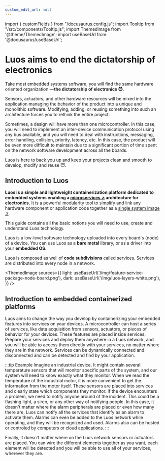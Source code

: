 ```yaml
---
custom_edit_url: null
---
```


import { customFields } from "/docusaurus.config.js";
import Tooltip from "/src/components/Tooltip.js";
import ThemedImage from '@theme/ThemedImage';
import useBaseUrl from '@docusaurus/useBaseUrl';

# Luos aims to end the dictatorship of electronics

Take most embedded systems software, you will find the same hardware oriented organization —**the dictatorship of electronics 😈**.

Sensors, actuators, and other hardware resources will be mixed into the application managing the behavior of the product into a unique and monolithic software. Modifying, adding, or reusing something into such an architecture forces you to rethink the entire project.

Sometimes, a design will have more than one microcontroller. In this case, you will need to implement an inter-device communication protocol using any bus available, and you will need to deal with instructions, messaging, error handling, collision, priority, latency, etc. In this case, the product will be even more difficult to maintain due to a significant portion of time spent on the network software development across all the boards.

Luos is here to back you up and keep your projects clean and smooth to develop, modify and reuse 😇.

## Introduction to Luos

**Luos is a simple and lightweight containerization platform dedicated to embedded systems enabling a <a href="https://en.wikipedia.org/wiki/Microservices" target="_blank">microservices &#8599;</a> architecture for electronics.** It is a powerful modularity tool to simplify and link any hardware component or application code together as a <a href="https://en.wikipedia.org/wiki/Single_system_image" target="_blank">single system image &#8599;</a>.

This guide contains all the basic notions you will need to use, create and understand Luos technology.

Luos is a low-level software technology uploaded into every board's (<Tooltip def={customFields.node_def}>node</Tooltip>) of a device.
You can use Luos as a **bare metal** library, or as a driver into your **embedded OS**.

Luos is composed as well of **code subdivisions** called <Tooltip def={customFields.service_def}>services</Tooltip>. Services are distributed into every node in a network.

<ThemedImage
sources={{
    light: useBaseUrl('/img/feature-service-package-node-board.png'),
    dark: useBaseUrl('/img/luos-layers-white.png'),
  }}
/>

## Introduction to embedded containerized platforms

Luos aims to change the way you develop by containerizing your embedded features into services on your devices. A microcontroller can host a series of services, like data acquisition from sensors, actuators, or pieces of behavior for your devices. These features are placed inside <Tooltip def={customFields.service_def}>services</Tooltip>. Prepare your services and deploy them anywhere in a Luos network, and you will be able to access them directly with your services, no matter where they are in the network. Services can be dynamically connected and disconnected and can be detected and find by your application.

:::tip Example
Imagine an industrial device. It might contain several temperature sensors that will monitor specific parts of the system, and our system will need to know exactly what they monitor. When we read the temperature of the industrial motor, it is more convenient to get the information from the motor itself. These sensors are placed into services and clearly state which components they monitor. If the device encounters a problem, we need to notify anyone around of the incident. This could be a flashing light, a siren, or any other way of notifying people. In this case, it doesn't matter where the alarm peripherals are placed or even how many there are, Luos can notify all the services that identify as an alarm to activate them. Alarms can even be added to the Luos network while operating, and they will be recognized and used. Alarms also can be hosted or controled by computers or cloud applications.
:::

Finally, it doesn't matter where on the Luos network sensors or actuators are placed. You can wire the different elements together as you want, each element will be detected and you will be able to use all of your services, wherever they are.
